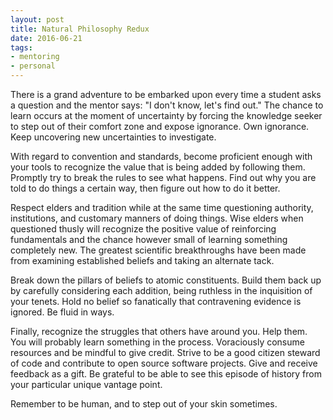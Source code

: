 ```yaml
---
layout: post
title: Natural Philosophy Redux
date: 2016-06-21
tags:
- mentoring
- personal
---
```

There is a grand adventure to be embarked upon every time a student asks a question and the mentor says: "I don't know, let's find out." The chance to learn occurs at the moment of uncertainty by forcing the knowledge seeker to step out of their comfort zone and expose ignorance. Own ignorance. Keep uncovering new uncertainties to investigate.<!-- more -->

With regard to convention and standards, become proficient enough with your tools to recognize the value that is being added by following them. Promptly try to break the rules to see what happens. Find out why you are told to do things a certain way, then figure out how to do it better.

Respect elders and tradition while at the same time questioning authority, institutions, and customary manners of doing things. Wise elders when questioned thusly will recognize the positive value of reinforcing fundamentals and the chance however small of learning something completely new. The greatest scientific breakthroughs have been made from examining established beliefs and taking an alternate tack.

Break down the pillars of beliefs to atomic constituents. Build them back up by carefully considering each addition, being ruthless in the inquisition of your tenets. Hold no belief so fanatically that contravening evidence is ignored. Be fluid in ways.

Finally, recognize the struggles that others have around you. Help them. You will probably learn something in the process. Voraciously consume resources and be mindful to give credit. Strive to be a good citizen steward of code and contribute to open source software projects. Give and receive feedback as a gift. Be grateful to be able to see this episode of history from your particular unique vantage point.

Remember to be human, and to step out of your skin sometimes.
